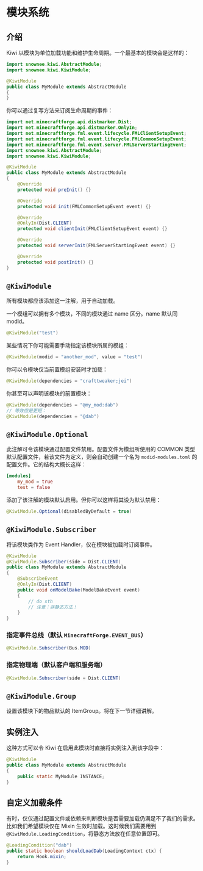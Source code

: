 # 模块系统

## 介绍

Kiwi 以模块为单位加载功能和维护生命周期。一个最基本的模块会是这样的：

```java
import snownee.kiwi.AbstractModule;
import snownee.kiwi.KiwiModule;

@KiwiModule
public class MyModule extends AbstractModule
{
}
```

你可以通过复写方法来订阅生命周期的事件：

```java
import net.minecraftforge.api.distmarker.Dist;
import net.minecraftforge.api.distmarker.OnlyIn;
import net.minecraftforge.fml.event.lifecycle.FMLClientSetupEvent;
import net.minecraftforge.fml.event.lifecycle.FMLCommonSetupEvent;
import net.minecraftforge.fml.event.server.FMLServerStartingEvent;
import snownee.kiwi.AbstractModule;
import snownee.kiwi.KiwiModule;

@KiwiModule
public class MyModule extends AbstractModule
{
    @Override
    protected void preInit() {}

    @Override
    protected void init(FMLCommonSetupEvent event) {}

    @Override
    @OnlyIn(Dist.CLIENT)
    protected void clientInit(FMLClientSetupEvent event) {}

    @Override
    protected void serverInit(FMLServerStartingEvent event) {}

    @Override
    protected void postInit() {}
}
```

## `@KiwiModule`

所有模块都应该添加这一注解，用于自动加载。

一个模组可以拥有多个模块，不同的模块通过 name 区分。name 默认同 modid。

```java
@KiwiModule("test")
```

某些情况下你可能需要手动指定该模块所属的模组：

```java
@KiwiModule(modid = "another_mod", value = "test")
```

你可以令模块仅当前置模组安装时才加载：

```java
@KiwiModule(dependencies = "crafttweaker;jei")
```

你甚至可以声明该模块的前置模块：

```java
@KiwiModule(dependencies = "@my_mod:dab")
// 等效但是更短：
@KiwiModule(dependencies = "@dab")
```

## `@KiwiModule.Optional`

此注解可令该模块通过配置文件禁用。配置文件为模组所使用的 COMMON 类型默认配置文件，若该文件为定义，则会自动创建一个名为 `modid-modules.toml` 的配置文件。它的结构大概长这样：

```toml
[modules]
  	my_mod = true
  	test = false
```

添加了该注解的模块默认启用。但你可以这样将其设为默认禁用：

```java
@KiwiModule.Optional(disabledByDefault = true)
```

## `@KiwiModule.Subscriber`

将该模块类作为 Event Handler，仅在模块被加载时订阅事件。

```java
@KiwiModule
@KiwiModule.Subscriber(side = Dist.CLIENT)
public class MyModule extends AbstractModule
{
    @SubscribeEvent
    @OnlyIn(Dist.CLIENT)
    public void onModelBake(ModelBakeEvent event)
    {
        // do sth
        // 注意：非静态方法！
    }
}
```

### 指定事件总线（默认 `MinecraftForge.EVENT_BUS`）

```java
@KiwiModule.Subscriber(Bus.MOD)
```

### 指定物理端（默认客户端和服务端）

```java
@KiwiModule.Subscriber(side = Dist.CLIENT)
```

## `@KiwiModule.Group`

设置该模块下的物品默认的 ItemGroup。将在下一节详细讲解。

## 实例注入

这种方式可以令 Kiwi 在启用此模块时直接将实例注入到该字段中：

```java
@KiwiModule
public class MyModule extends AbstractModule
{
    public static MyModule INSTANCE;
}
```

## 自定义加载条件

有时，仅仅通过配置文件或依赖来判断模块是否需要加载仍满足不了我们的需求。比如我们希望模块仅在 Mixin 生效时加载。这时候我们需要用到 `@KiwiModule.LoadingCondition`，将静态方法放在任意位置即可。

```java
@LoadingCondition("dab")
public static boolean shouldLoadDab(LoadingContext ctx) {
    return Hook.mixin;
}
```

